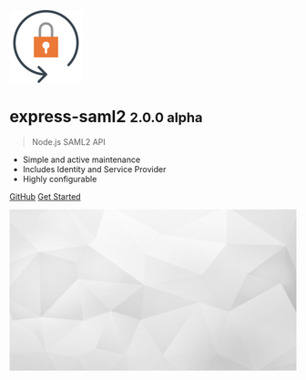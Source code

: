 ![logo](_media/lock.png)

# express-saml2 <small>2.0.0 alpha</small>

> Node.js SAML2 API

- Simple and active maintenance
- Includes Identity and Service Provider
- Highly configurable

[GitHub](https://github.com/tngan/express-saml2)
[Get Started](#express-saml2)

<!-- background image -->
![](_media/bg.jpg)
